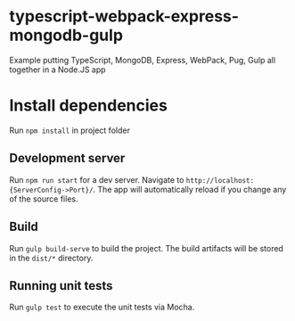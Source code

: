 # typescript-webpack-express-mongodb-gulp
Example putting TypeScript, MongoDB, Express, WebPack, Pug, Gulp all together in a Node.JS app

# Install dependencies
Run `npm install` in project folder

## Development server
Run `npm run start` for a dev server. Navigate to `http://localhost:{ServerConfig->Port}/`. The app will automatically reload if you change any of the source files.

## Build
Run `gulp build-serve` to build the project. The build artifacts will be stored in the `dist/*` directory.

## Running unit tests
Run `gulp test` to execute the unit tests via Mocha.
